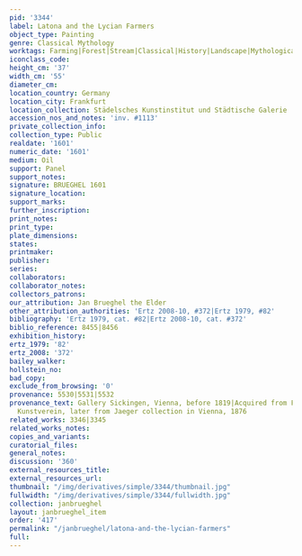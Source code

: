 ```yaml
---
pid: '3344'
label: Latona and the Lycian Farmers
object_type: Painting
genre: Classical Mythology
worktags: Farming|Forest|Stream|Classical|History|Landscape|Mythological
iconclass_code:
height_cm: '37'
width_cm: '55'
diameter_cm:
location_country: Germany
location_city: Frankfurt
location_collection: Städelsches Kunstinstitut und Städtische Galerie
accession_nos_and_notes: 'inv. #1113'
private_collection_info:
collection_type: Public
realdate: '1601'
numeric_date: '1601'
medium: Oil
support: Panel
support_notes:
signature: BRUEGHEL 1601
signature_location:
support_marks:
further_inscription:
print_notes:
print_type:
plate_dimensions:
states:
printmaker:
publisher:
series:
collaborators:
collaborator_notes:
collectors_patrons:
our_attribution: Jan Brueghel the Elder
other_attribution_authorities: 'Ertz 2008-10, #372|Ertz 1979, #82'
bibliography: 'Ertz 1979, cat. #82|Ertz 2008-10, cat. #372'
biblio_reference: 8455|8456
exhibition_history:
ertz_1979: '82'
ertz_2008: '372'
bailey_walker:
hollstein_no:
bad_copy:
exclude_from_browsing: '0'
provenance: 5530|5531|5532
provenance_text: Gallery Sickingen, Vienna, before 1819|Acquired from Frankfurter
  Kunstverein, later from Jaeger collection in Vienna, 1876
related_works: 3346|3345
related_works_notes:
copies_and_variants:
curatorial_files:
general_notes:
discussion: '360'
external_resources_title:
external_resources_url:
thumbnail: "/img/derivatives/simple/3344/thumbnail.jpg"
fullwidth: "/img/derivatives/simple/3344/fullwidth.jpg"
collection: janbrueghel
layout: janbrueghel_item
order: '417'
permalink: "/janbrueghel/latona-and-the-lycian-farmers"
full:
---
```

